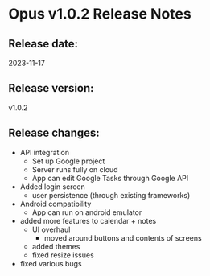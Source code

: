 # Opus v1.0.2 Release Notes
## Release date: 
2023-11-17

## Release version: 
v1.0.2

## Release changes:
- API integration
    - Set up Google project
    - Server runs fully on cloud
  - App can edit Google Tasks through Google API
- Added login screen
  - user persistence (through existing frameworks)
- Android compatibility
  - App can run on android emulator
- added more features to calendar + notes
  - UI overhaul
    - moved around buttons and contents of screens
  - added themes
  - fixed resize issues
- fixed various bugs